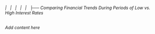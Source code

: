 ###### |   |   |   |   |   ├── Comparing Financial Trends During Periods of Low vs. High Interest Rates

*Add content here*
